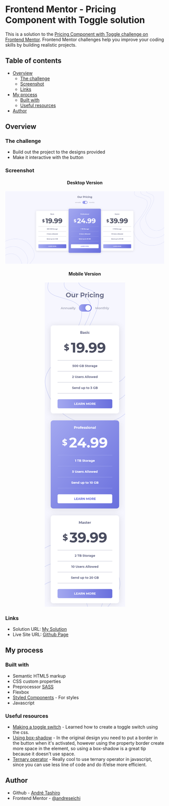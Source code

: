 # Frontend Mentor - Pricing Component with Toggle solution

This is a solution to the [Pricing Component with Toggle challenge on Frontend Mentor](https://www.frontendmentor.io/challenges/pricing-component-with-toggle-8vPwRMIC). Frontend Mentor challenges help you improve your coding skills by building realistic projects.

## Table of contents

- [Overview](#overview)
  - [The challenge](#the-challenge)
  - [Screenshot](#screenshot)
  - [Links](#links)
- [My process](#my-process)
  - [Built with](#built-with)
  - [Useful resources](#useful-resources)
- [Author](#author)

## Overview

### The challenge

- Build out the project to the designs provided
- Make it interactive with the button

### Screenshot

<h4 align="center">Desktop Version</h4>

![Desktop Version](./screenshots/desktop-version.png)

<h4 align="center">Mobile Version</h4>
<p align="center">
  <img src="./screenshots/mobile-version.png" alt="Mobile Version">
</p>

### Links

- Solution URL: [My Solution](https://github.com/andreseichi/pricing-component-with-toggle)
- Live Site URL: [Github Page](https://andreseichi.github.io/pricing-component-with-toggle/)

## My process

### Built with

- Semantic HTML5 markup
- CSS custom properties
- Preprocessor [SASS](https://sass-lang.com/)
- Flexbox
- [Styled Components](https://styled-components.com/) - For styles
- Javascript

### Useful resources

- [Making a toggle switch](https://www.w3schools.com/howto/howto_css_switch.asp) - Learned how to create a toggle switch using the css.
- [Using box-shadow](https://flaviocopes.com/css-border-inside-element/) - In the original design you need to put a border in the button when it's activated, however using the property border create more space in the element, so using a box-shadow is a great tip because it doesn't use space.
- [Ternary operator](https://developer.mozilla.org/en-US/docs/Web/JavaScript/Reference/Operators/Conditional_Operator) - Really cool to use ternary operator in javascript, since you can use less line of code and do if/else more efficient.

## Author

- Github - [André Tashiro](https://github.com/andreseichi)
- Frontend Mentor - [@andreseichi](https://www.frontendmentor.io/profile/andreseichi)
